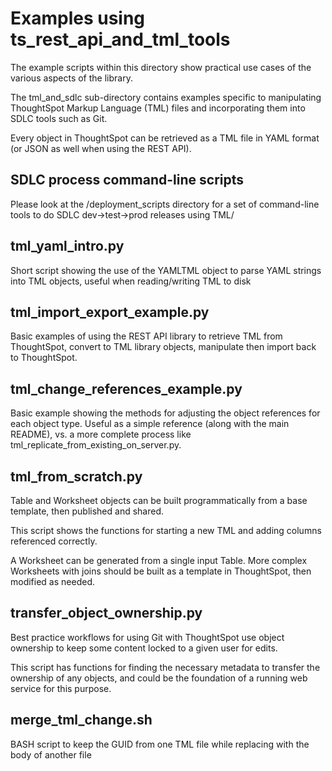 # Examples using ts_rest_api_and_tml_tools

The example scripts within this directory show practical use cases of the various aspects of the library. 

The tml_and_sdlc sub-directory contains examples specific to manipulating ThoughtSpot Markup Language (TML) files and incorporating them into SDLC tools such as Git.

Every object in ThoughtSpot can be retrieved as a TML file in YAML format (or JSON as well when using the REST API). 

## SDLC process command-line scripts
Please look at the /deployment_scripts directory for a set of command-line tools to do SDLC dev->test->prod releases using TML/

## tml_yaml_intro.py 
Short script showing the use of the YAMLTML object to parse YAML strings into TML objects, useful when reading/writing TML to disk

## tml_import_export_example.py
Basic examples of using the REST API library to retrieve TML from ThoughtSpot, convert to TML library objects, manipulate then import back to ThoughtSpot.

## tml_change_references_example.py
Basic example showing the methods for adjusting the object references for each object type. Useful as a simple reference (along with the main README), vs. a more complete process like tml_replicate_from_existing_on_server.py.  

## tml_from_scratch.py
Table and Worksheet objects can be built programmatically from a base template, then published and shared.

This script shows the functions for starting a new TML and adding columns referenced correctly. 

A Worksheet can be generated from a single input Table. More complex Worksheets with joins should be built as a template in ThoughtSpot, then modified as needed.

## transfer_object_ownership.py
Best practice workflows for using Git with ThoughtSpot use object ownership to keep some content locked to a given user for edits. 

This script has functions for finding the necessary metadata to transfer the ownership of any objects, and could be the foundation of a running web service for this purpose. 

## merge_tml_change.sh
BASH script to keep the GUID from one TML file while replacing with the body of another file


